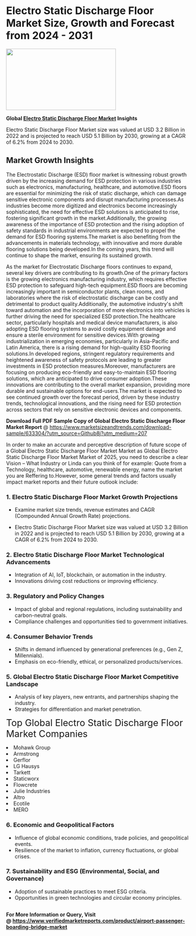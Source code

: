 <H1>Electro Static Discharge Floor Market Size, Growth and Forecast from 2024 - 2031</H1><img class="aligncenter size-medium wp-image-584254" src="https://thirdeyenews.in/wp-content/uploads/2024/09/Global-Market-Research-300x168.jpeg" alt="" width="300" height="168" /><p><strong>Global&nbsp;<a href="https://www.marketsizeandtrends.com/download-sample/633304/?utm_source=Github8j?utm_medium=207">Electro Static Discharge Floor Market</a> Insights</strong></p><p>Electro Static Discharge Floor Market size was valued at USD 3.2 Billion in 2022 and is projected to reach USD 5.1 Billion by 2030, growing at a CAGR of 6.2% from 2024 to 2030.</p><p><h2>Market Growth Insights</h2> <p>The Electrostatic Discharge (ESD) floor market is witnessing robust growth driven by the increasing demand for ESD protection in various industries such as electronics, manufacturing, healthcare, and automotive.ESD floors are essential for minimizing the risk of static discharge, which can damage sensitive electronic components and disrupt manufacturing processes.As industries become more digitized and electronics become increasingly sophisticated, the need for effective ESD solutions is anticipated to rise, fostering significant growth in the market.Additionally, the growing awareness of the importance of ESD protection and the rising adoption of safety standards in industrial environments are expected to propel the demand for ESD flooring systems.The market is also benefiting from the advancements in materials technology, with innovative and more durable flooring solutions being developed.In the coming years, this trend will continue to shape the market, ensuring its sustained growth.</p> <p>As the market for Electrostatic Discharge floors continues to expand, several key drivers are contributing to its growth.One of the primary factors is the growing electronics manufacturing industry, which requires effective ESD protection to safeguard high-tech equipment.ESD floors are becoming increasingly important in semiconductor plants, clean rooms, and laboratories where the risk of electrostatic discharge can be costly and detrimental to product quality.Additionally, the automotive industry's shift toward automation and the incorporation of more electronics into vehicles is further driving the need for specialized ESD protection.The healthcare sector, particularly hospitals and medical device manufacturers, is also adopting ESD flooring systems to avoid costly equipment damage and ensure a sterile environment for sensitive devices.With growing industrialization in emerging economies, particularly in Asia-Pacific and Latin America, there is a rising demand for high-quality ESD flooring solutions.In developed regions, stringent regulatory requirements and heightened awareness of safety protocols are leading to greater investments in ESD protection measures.Moreover, manufacturers are focusing on producing eco-friendly and easy-to-maintain ESD flooring solutions, which are anticipated to drive consumer adoption.These innovations are contributing to the overall market expansion, providing more durable and sustainable options for end-users.The market is expected to see continued growth over the forecast period, driven by these industry trends, technological innovations, and the rising need for ESD protection across sectors that rely on sensitive electronic devices and components.</p> <p><span class=""><strong>Download Full PDF Sample Copy of Global Electro Static Discharge Floor Market Report</strong> @ <a href="https://www.marketsizeandtrends.com/download-sample/633304/?utm_source=Github8j?utm_medium=207" target="_blank">https://www.marketsizeandtrends.com/download-sample/633304/?utm_source=Github8j?utm_medium=207</a></span></p><p>In order to make an accurate and perceptive description of future scope of a Global&nbsp;Electro Static Discharge Floor Market Market as Global&nbsp;Electro Static Discharge Floor Market Market of 2025, you need to describe a clear Vision &ndash; What Industry or Linda can you think of for example: Quote from a Technology, healthcare, automotive, renewable energy, name the market you are Reffering to.However, some general trends and factors usually impact market reports and their future outlook include:</p><h3>1.&nbsp;<strong>Electro Static Discharge Floor Market Growth Projections</strong></h3><ul><li>Examine market size trends, revenue estimates and CAGR (Compounded Annual Growth Rate) projections.</li><li><p>Electro Static Discharge Floor Market size was valued at USD 3.2 Billion in 2022 and is projected to reach USD 5.1 Billion by 2030, growing at a CAGR of 6.2% from 2024 to 2030.</p></li></ul><h3>2.&nbsp;<strong>Electro Static Discharge Floor Market Technological Advancements</strong></h3><ul><li>Integration of AI, IoT, blockchain, or automation in the industry.</li><li>Innovations driving cost reductions or improving efficiency.</li></ul><h3>3.&nbsp;<strong>Regulatory and Policy Changes</strong></h3><ul><li>Impact of global and regional regulations, including sustainability and carbon-neutral goals.</li><li>Compliance challenges and opportunities tied to government initiatives.</li></ul><h3>4.&nbsp;<strong>Consumer Behavior Trends</strong></h3><ul><li>Shifts in demand influenced by generational preferences (e.g., Gen Z, Millennials).</li><li>Emphasis on eco-friendly, ethical, or personalized products/services.</li></ul><h3>5.&nbsp;<strong>Global Electro Static Discharge Floor Market Competitive Landscape</strong></h3><ul><li>Analysis of key players, new entrants, and partnerships shaping the industry.</li><li>Strategies for differentiation and market penetration.</li></ul><p data-pm-slice="1 1 []"><span style="color: inherit; font-family: inherit; font-size: 25px;">Top Global Electro Static Discharge Floor Market Companies</span></p><div class="" data-test-id=""><p><li>Mohawk Group</li><li> Armstrong</li><li> Gerflor</li><li> LG Hausys</li><li> Tarkett</li><li> Staticworx</li><li> Flowcrete</li><li> Julie Industries</li><li> Altro</li><li> Ecotile</li><li> MERO</li></p></div><h3>6.&nbsp;<strong>Economic and Geopolitical Factors</strong></h3><ul><li>Influence of global economic conditions, trade policies, and geopolitical events.</li><li>Resilience of the market to inflation, currency fluctuations, or global crises.</li></ul><h3>7.&nbsp;<strong>Sustainability and ESG (Environmental, Social, and Governance)</strong></h3><ul><li>Adoption of sustainable practices to meet ESG criteria.</li><li>Opportunities in green technologies and circular economy principles.</li></ul><h2><strong style="font-size: 14px;">For More Information or Query, Visit @&nbsp;</strong><a style="background-color: #ffffff; font-size: 14px;" href="https://www.marketsizeandtrends.com/report/electro-static-discharge-floor-market/" target="_blank">https://www.verifiedmarketreports.com/product/airport-passenger-boarding-bridge-market</a></h2>
